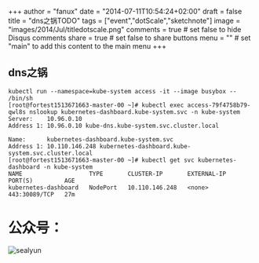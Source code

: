 +++
author = "fanux"
date = "2014-07-11T10:54:24+02:00"
draft = false
title = "dns之锅TODO"
tags = ["event","dotScale","sketchnote"]
image = "images/2014/Jul/titledotscale.png"
comments = true     # set false to hide Disqus comments
share = true        # set false to share buttons
menu = ""           # set "main" to add this content to the main menu
+++

## dns之锅
```
kubectl run --namespace=kube-system access -it --image busybox -- /bin/sh
[root@fortest1513671663-master-00 ~]# kubectl exec access-79f4758b79-qwl8s nslookup kubernetes-dashboard.kube-system.svc -n kube-system
Server:    10.96.0.10
Address 1: 10.96.0.10 kube-dns.kube-system.svc.cluster.local

Name:      kubernetes-dashboard.kube-system.svc
Address 1: 10.110.146.248 kubernetes-dashboard.kube-system.svc.cluster.local
[root@fortest1513671663-master-00 ~]# kubectl get svc kubernetes-dashboard -n kube-system
NAME                   TYPE       CLUSTER-IP       EXTERNAL-IP   PORT(S)         AGE
kubernetes-dashboard   NodePort   10.110.146.248   <none>        443:30089/TCP   27m
```

# 公众号：
![sealyun](https://sealyun.com/kubernetes-qrcode.jpg)

